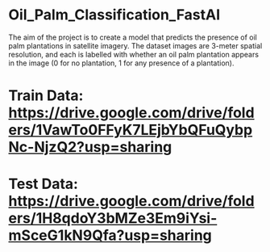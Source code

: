 # Oil_Palm_Classification_FastAI
The aim of the project is to create a model that predicts the presence of oil palm plantations in satellite imagery. The dataset images are 3-meter spatial resolution, and each is labelled with whether an oil palm plantation appears in the image (0 for no plantation, 1 for any presence of a plantation). 
# Train Data: https://drive.google.com/drive/folders/1VawTo0FFyK7LEjbYbQFuQybpNc-NjzQ2?usp=sharing
# Test Data: https://drive.google.com/drive/folders/1H8qdoY3bMZe3Em9iYsi-mSceG1kN9Qfa?usp=sharing
